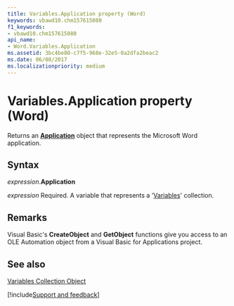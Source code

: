 ```yaml
---
title: Variables.Application property (Word)
keywords: vbawd10.chm157615080
f1_keywords:
- vbawd10.chm157615080
api_name:
- Word.Variables.Application
ms.assetid: 3bc4be80-c7f5-968e-32e5-0a2dfa2beac2
ms.date: 06/08/2017
ms.localizationpriority: medium
---
```



# Variables.Application property (Word)

Returns an **[Application](Word.Application.md)** object that represents the Microsoft Word application.


## Syntax

_expression_.**Application**

_expression_ Required. A variable that represents a '[Variables](Word.variables.md)' collection.


## Remarks

Visual Basic's **CreateObject** and **GetObject** functions give you access to an OLE Automation object from a Visual Basic for Applications project.


## See also


[Variables Collection Object](Word.variables.md)

[!include[Support and feedback](~/includes/feedback-boilerplate.md)]